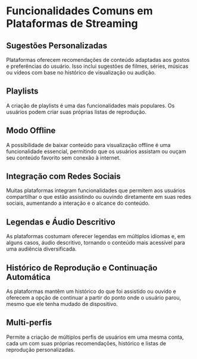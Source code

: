 # Funcionalidades Comuns em Plataformas de Streaming

## Sugestões Personalizadas
Plataformas oferecem recomendações de conteúdo adaptadas aos gostos e preferências do usuário. Isso inclui sugestões de filmes, séries, músicas ou vídeos com base no histórico de visualização ou audição.

## Playlists
A criação de playlists é uma das funcionalidades mais populares. Os usuários podem criar suas próprias listas de reprodução.

## Modo Offline
A possibilidade de baixar conteúdo para visualização offline é uma funcionalidade essencial, permitindo que os usuários assistam ou ouçam seu conteúdo favorito sem conexão à internet.

## Integração com Redes Sociais
Muitas plataformas integram funcionalidades que permitem aos usuários compartilhar o que estão assistindo ou ouvindo diretamente em suas redes sociais, aumentando a interação e o alcance do conteúdo.

## Legendas e Áudio Descritivo
As plataformas costumam oferecer legendas em múltiplos idiomas e, em alguns casos, áudio descritivo, tornando o conteúdo mais acessível para uma audiência diversificada.

## Histórico de Reprodução e Continuação Automática
As plataformas mantêm um histórico do que foi assistido ou ouvido e oferecem a opção de continuar a partir do ponto onde o usuário parou, mesmo que ele tenha mudado de dispositivo.

## Multi-perfis
Permite a criação de múltiplos perfis de usuários em uma mesma conta, cada um com suas próprias recomendações, histórico e listas de reprodução personalizadas.


